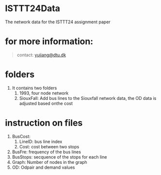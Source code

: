 # ISTTT24Data
The network data for the ISTTT24 assignment paper 
# for more information:
> contact: yujiang@dtu.dk 
# folders
1. It contains two folders 
   1. 1993, four node network 
   2. SiouxFall: Add bus lines to the Siouxfall network data, the OD data is adjusted based onthe cost
# instruction on files 
1. BusCost: 
   1. LineID: bus line index
   2. Cost: cost between two stops
2. BusFre: frequency of the bus lines 
3. BusStops: secquence of the stops for each line 
4. Graph: Number of nodes in the graph 
5. OD: Odpair and demand values
